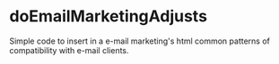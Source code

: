 # doEmailMarketingAdjusts
Simple code to insert in a e-mail marketing's html common patterns of compatibility with e-mail clients.
